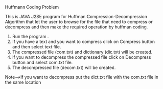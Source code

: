 Huffmann Coding Problem


This is JAVA J2SE program for Huffman Compression-Decompression Algorithm that let the user to browse for the file that need to compress or decompress and then make the required operation by huffman coding.

1. Run the program .
2. If you have a text and you want to compress click on Compress button and then select text file.
3. The compressed file (com.txt) and dictionary (dic.txt) will be created.
3. if you want to decompress the compressed file click on Decompress button and select com.txt file.
4. The decompressed file (decom.txt) will be created.

Note-->If you want to decompress put the dict.txt file with the com.txt file in the same location